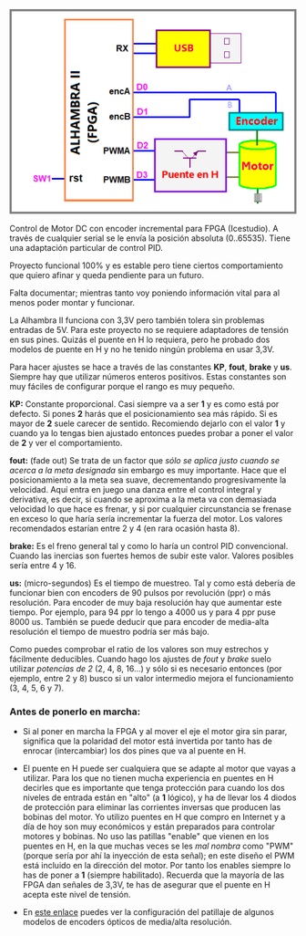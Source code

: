 ![](https://github.com/Democrito/Motor/blob/main/Motor_DC/img/scheme.png)

Control de Motor DC con encoder incremental para FPGA (Icestudio). A través de cualquier serial se le envía la posición absoluta (0..65535). Tiene una adaptación particular de control PID.

Proyecto funcional 100% y es estable pero tiene ciertos comportamiento que quiero afinar y queda pendiente para un futuro.

Falta documentar; mientras tanto voy poniendo información vital para al menos poder montar y funcionar.

La Alhambra II funciona con 3,3V pero también tolera sin problemas entradas de 5V. Para este proyecto no se requiere adaptadores de tensión en sus pines. Quizás el puente en H lo requiera, pero he probado dos modelos de puente en H y no he tenido ningún problema en usar 3,3V.

Para hacer ajustes se hace a través de las constantes **KP**, **fout**, **brake** y **us**. Siempre hay que utilizar números enteros positivos. Estas constantes son muy fáciles de configurar porque el rango es muy pequeño.

**KP:** Constante proporcional. Casi siempre va a ser **1** y es como está por defecto. Si pones **2** harás que el posicionamiento sea más rápido. Si es mayor de **2** suele carecer de sentido. Recomiendo dejarlo con el valor **1** y cuando ya lo tengas bien ajustado entonces puedes probar a poner el valor de **2** y ver el comportamiento.

**fout:** (fade out) Se trata de un factor que *sólo se aplica justo cuando se acerca a la meta designada* sin embargo es muy importante. Hace que el posicionamiento a la meta sea suave, decrementando progresivamente la velocidad. Aquí entra en juego una danza entre el control integral y derivativa, es decir, si cuando se aproxima a la meta va con demasiada velocidad lo que hace es frenar, y si por cualquier circunstancia se frenase en exceso lo que haría sería incrementar la fuerza del motor. Los valores recomendados estarían entre 2 y 4 (en rara ocasión hasta 8).

**brake:** Es el freno general tal y como lo haría un control PID convencional. Cuando las inercias son fuertes hemos de subir este valor. Valores posibles sería entre 4 y 16.

**us:** (micro-segundos) Es el tiempo de muestreo. Tal y como está debería de funcionar bien con encoders de 90 pulsos por revolución (ppr) o más resolución. Para encoder de muy baja resolución hay que aumentar este tiempo. Por ejemplo, para 94 ppr lo tengo a 4000 us y para 4 ppr puse 8000 us. También se puede deducir que para encoder de media-alta resolución el tiempo de muestro podría ser más bajo.

Como puedes comprobar el ratio de los valores son muy estrechos y fácilmente deducibles. Cuando hago los ajustes de *fout* y *brake* suelo utilizar *potencias de 2* (2, 4, 8, 16...) y sólo si es necesario entonces (por ejemplo, entre 2 y 8) busco si un valor intermedio mejora el funcionamiento (3, 4, 5, 6 y 7).

### Antes de ponerlo en marcha:

* Si al poner en marcha la FPGA y al mover el eje el motor gira sin parar, significa que la polaridad del motor está invertida por tanto has de enrocar (intercambiar) los dos pines que va al puente en H.

* El puente en H puede ser cualquiera que se adapte al motor que vayas a utilizar. Para los que no tienen mucha experiencia en puentes en H decirles que es importante que tenga protección para cuando los dos niveles de entrada están en "alto" (a **1** lógico), y ha de llevar los 4 diodos de protección para eliminar las corrientes inversas que producen las bobinas del motor. Yo utilizo puentes en H que compro en Internet y a día de hoy son muy económicos y están preparados para controlar motores y bobinas. No uso las patillas "enable" que vienen en los puentes en H, en la que muchas veces se les *mal nombra* como "PWM" (porque sería por ahí la inyección de esta señal); en este diseño el PWM está incluido en la dirección del motor. Por tanto los enables siempre lo has de poner a **1** (siempre habilitado). Recuerda que la mayoría de las FPGA dan señales de 3,3V, te has de asegurar que el puente en H acepta este nivel de tensión.

* En [este enlace](https://sites.google.com/site/proyectosroboticos/encoder/modelos-de-encoders-opticos) puedes ver la configuración del patillaje de algunos modelos de encoders ópticos de media/alta resolución.
